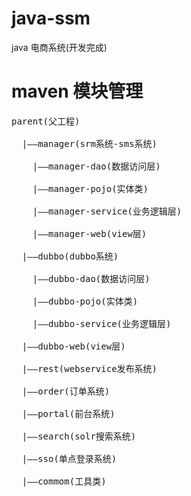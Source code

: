 # java-ssm
java 电商系统(开发完成) 
# maven 模块管理
<pre>
parent(父工程)<br>
  |——manager(srm系统-sms系统)<br>
    |——manager-dao(数据访问层)<br>
    |——manager-pojo(实体类)<br>
    |——manager-service(业务逻辑层)<br>
    |——manager-web(view层)<br>
  |——dubbo(dubbo系统)<br>
    |——dubbo-dao(数据访问层)<br>
    |——dubbo-pojo(实体类)<br>
    |——dubbo-service(业务逻辑层)<br>
  |——dubbo-web(view层)<br>
  |——rest(webservice发布系统)<br>
  |——order(订单系统)<br>
  |——portal(前台系统)<br>
  |——search(solr搜索系统)<br>
  |——sso(单点登录系统)<br>
  |——commom(工具类)<br>
</pre>
